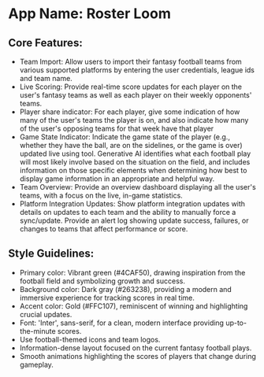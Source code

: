 # **App Name**: Roster Loom

## Core Features:

- Team Import: Allow users to import their fantasy football teams from various supported platforms by entering the user credentials, league ids and team name.
- Live Scoring: Provide real-time score updates for each player on the user's fantasy teams as well as each player on their weekly opponents' teams.
- Player share indicator: For each player, give some indication of how many of the user's teams the player is on, and also indicate how many of the user's opposing teams for that week have that player
- Game State Indicator: Indicate the game state of the player (e.g., whether they have the ball, are on the sidelines, or the game is over) updated live using tool. Generative AI identifies what each football play will most likely involve based on the situation on the field, and includes information on those specific elements when determining how best to display game information in an appropriate and helpful way.
- Team Overview: Provide an overview dashboard displaying all the user's teams, with a focus on the live, in-game statistics.
- Platform Integration Updates: Show platform integration updates with details on updates to each team and the ability to manually force a sync/update. Provide an alert log showing update success, failures, or changes to teams that affect performance or score.

## Style Guidelines:

- Primary color: Vibrant green (#4CAF50), drawing inspiration from the football field and symbolizing growth and success.
- Background color: Dark gray (#263238), providing a modern and immersive experience for tracking scores in real time.
- Accent color: Gold (#FFC107), reminiscent of winning and highlighting crucial updates.
- Font: 'Inter', sans-serif, for a clean, modern interface providing up-to-the-minute scores.
- Use football-themed icons and team logos.
- Information-dense layout focused on the current fantasy football plays.
- Smooth animations highlighting the scores of players that change during gameplay.